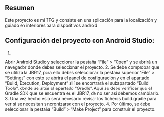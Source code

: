 ## Resumen

Este proyecto es mi TFG y consiste en una aplicación para la localización y guiado en interiores para dispositivos android

## Configuración del proyecto con Android Studio:

1.
Abrir Android Studio y seleccionar la pestaña “File” > “Open” y se abrirá un navegador donde debes seleccionar el proyecto.
2.
Se debe comprobar que se utiliza la JBR17, para ello debes seleccionar la pestaña superior “File” > “Settings” con esto se abrirá el panel de configuración y en el apartado “Build, Execution, Deployment” allí se encontrará el subapartado “Build Tools”, donde se sitúa el apartado “Gradle”. Aquí se debe verificar que el Gradle SDK que se encuentra es el JBR17, de no ser así debemos cambiarlo.
3.
Una vez hecho esto será necesario revisar los ficheros build.gradle para ver si se necesitan sincronizarse con el proyecto.
4.
Por último, se debe seleccionar la pestaña “Build” > “Make Project” para construir el proyecto.
